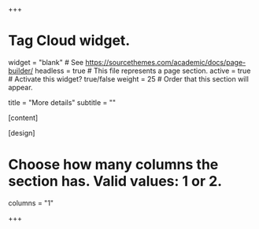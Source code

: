 +++
# Tag Cloud widget.
widget = "blank"  # See https://sourcethemes.com/academic/docs/page-builder/
headless = true  # This file represents a page section.
active = true  # Activate this widget? true/false
weight = 25  # Order that this section will appear.

title = "More details"
subtitle = ""



[content]

[design]
  # Choose how many columns the section has. Valid values: 1 or 2.
  columns = "1"

+++
